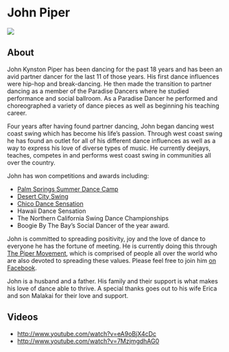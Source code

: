 # John Piper
<img src="https://s1dancefest.s3.amazonaws.com/John%20Piper.jpg?placekitten" />

## About
John Kynston Piper has been dancing for the past 18 years and has been an avid partner dancer for the last 11 of those years. His first dance influences were hip-hop and break-dancing. He then made the transition to partner dancing as a member of the Paradise Dancers where he studied performance and social ballroom. As a Paradise Dancer he performed and choreographed a variety of dance pieces as well as beginning his teaching career.

Four years after having found partner dancing, John began dancing west coast swing which has become his life’s passion. Through west coast swing he has found an outlet for all of his different dance influences as well as a way to express his love of diverse types of music. He currently deejays, teaches, competes in and performs west coast swing in communities all over the country.

John has won competitions and awards including:

* <a href="http://www.peoplewhodance.net/summer/swing/index.php">Palm Springs Summer Dance Camp</a>
* <a href="http://www.desertcityswing.com/">Desert City Swing</a>
* <a href="http://www.chicodancesensation.com/">Chico Dance Sensation</a>
* Hawaii Dance Sensation
* The Northern California Swing Dance Championships
* Boogie By The Bay’s Social Dancer of the year award.

John is committed to spreading positivity, joy and the love of dance to everyone he has the fortune of meeting. He is currently doing this through <a href="http://facebook.com/ThePiperMovement">The Piper Movement</a>, which is comprised of people all over the world who are also devoted to spreading these values. Please feel free to join him <a href="http://facebook.com/ThePiperMovement">on Facebook</a>.

John is a husband and a father. His family and their support is what makes his love of dance able to thrive. A special thanks goes out to his wife Erica and son Malakai for their love and support.

## Videos
* http://www.youtube.com/watch?v=eA9oBjX4cDc
* http://www.youtube.com/watch?v=7MzjmgdhAG0